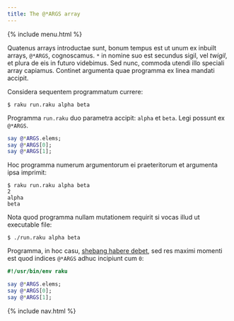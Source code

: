 ```yaml
---
title: The @*ARGS array
---
```


{% include menu.html %}

Quatenus arrays introductae sunt, bonum tempus est ut unum ex inbuilt arrays, `@*ARGS`, cognoscamus. `*` in nomine suo est secundus sigil, vel _twigil_, et plura de eis in futuro videbimus. Sed nunc, commoda utendi illo speciali array capiamus. Continet argumenta quae programma ex linea mandati accipit.

Considera sequentem programmatum currere:

```console
$ raku run.raku alpha beta
```

Programma `run.raku` duo parametra accipit: `alpha` et `beta`. Legi possunt ex `@*ARGS`.

```raku
say @*ARGS.elems;
say @*ARGS[0];
say @*ARGS[1];
```

Hoc programma numerum argumentorum ei praeteritorum et argumenta ipsa imprimit:

```console
$ raku run.raku alpha beta
2
alpha
beta
```

Nota quod programma nullam mutationem requirit si vocas illud ut executable file:

```console
$ ./run.raku alpha beta
```

Programma, in hoc casu, [shebang habere debet](/la/essentials/running-programs/from-command-line), sed res maximi momenti est quod indices `@*ARGS` adhuc incipiunt cum `0`:

```raku
#!/usr/bin/env raku

say @*ARGS.elems;
say @*ARGS[0];
say @*ARGS[1];
```

{% include nav.html %}